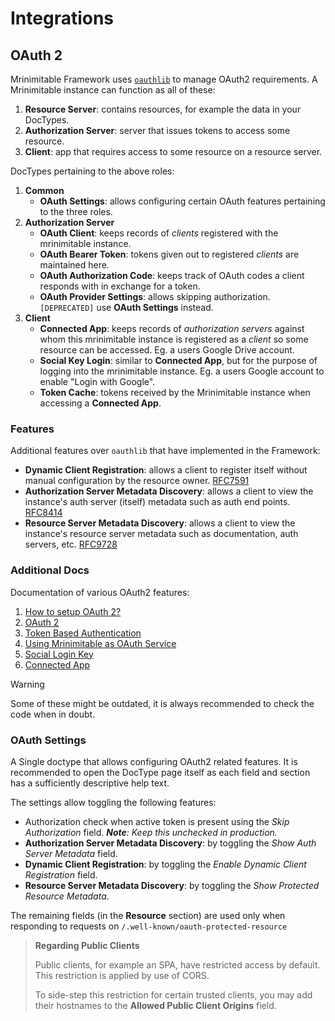 # Integrations

## OAuth 2

Mrinimitable Framework uses [`oauthlib`](https://github.com/oauthlib/oauthlib) to manage OAuth2 requirements. A Mrinimitable instance can function as all of these:

1. **Resource Server**: contains resources, for example the data in your DocTypes.
2. **Authorization Server**: server that issues tokens to access some resource.
3. **Client**: app that requires access to some resource on a resource server.

DocTypes pertaining to the above roles:

1. **Common**
   - **OAuth Settings**: allows configuring certain OAuth features pertaining to the three roles.
2. **Authorization Server**
   - **OAuth Client**: keeps records of _clients_ registered with the mrinimitable instance.
   - **OAuth Bearer Token**: tokens given out to registered _clients_ are maintained here.
   - **OAuth Authorization Code**: keeps track of OAuth codes a client responds with in exchange for a token.
   - **OAuth Provider Settings**: allows skipping authorization. `[DEPRECATED]` use **OAuth Settings** instead.
3. **Client**
   - **Connected App**: keeps records of _authorization servers_ against whom this mrinimitable instance is registered as a _client_ so some resource can be accessed. Eg. a users Google Drive account.
   - **Social Key Login**: similar to **Connected App**, but for the purpose of logging into the mrinimitable instance. Eg. a users Google account to enable "Login with Google".
   - **Token Cache**: tokens received by the Mrinimitable instance when accessing a **Connected App**.

### Features

Additional features over `oauthlib` that have implemented in the Framework:

- **Dynamic Client Registration**: allows a client to register itself without manual configuration by the resource owner. [RFC7591](https://datatracker.ietf.org/doc/html/rfc7591)
- **Authorization Server Metadata Discovery**: allows a client to view the instance's auth server (itself) metadata such as auth end points. [RFC8414](https://datatracker.ietf.org/doc/html/rfc8414)
- **Resource Server Metadata Discovery**: allows a client to view the instance's resource server metadata such as documentation, auth servers, etc. [RFC9728](https://datatracker.ietf.org/doc/html/rfc9728)

### Additional Docs

Documentation of various OAuth2 features:

1. [How to setup OAuth 2?](https://docs.mrinimitable.io/framework/user/en/guides/integration/how_to_set_up_oauth)
2. [OAuth 2](https://docs.mrinimitable.io/framework/user/en/guides/integration/rest_api/oauth-2)
3. [Token Based Authentication](https://docs.mrinimitable.io/framework/user/en/guides/integration/rest_api/token_based_authentication)
4. [Using Mrinimitable as OAuth Service](https://docs.mrinimitable.io/framework/user/en/using_mrinimitable_as_oauth_service)
5. [Social Login Key](https://docs.mrinimitable.io/framework/user/en/guides/integration/social_login_key)
6. [Connected App](https://docs.mrinimitable.io/framework/user/en/guides/app-development/connected-app)

> [!WARNING]
>
> Some of these might be outdated, it is always recommended to check the code
> when in doubt.

### OAuth Settings

A Single doctype that allows configuring OAuth2 related features. It is
recommended to open the DocType page itself as each field and section has a
sufficiently descriptive help text.

The settings allow toggling the following features:

- Authorization check when active token is present using the _Skip Authorization_ field. _**Note**: Keep this unchecked in production._
- **Authorization Server Metadata Discovery**: by toggling the _Show Auth Server Metadata_ field.
- **Dynamic Client Registration**: by toggling the _Enable Dynamic Client Registration_ field.
- **Resource Server Metadata Discovery**: by toggling the _Show Protected Resource Metadata_.

The remaining fields (in the **Resource** section) are used only when responding to requests on `/.well-known/oauth-protected-resource`

> **Regarding Public Clients**
>
> Public clients, for example an SPA, have restricted access by default. This
> restriction is applied by use of CORS.
>
> To side-step this restriction for certain trusted clients, you may add their
> hostnames to the **Allowed Public Client Origins** field.
